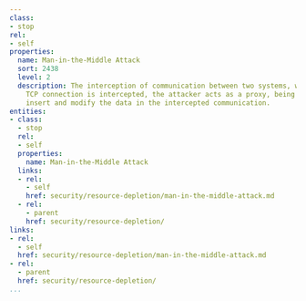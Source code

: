 ```yaml
---
class:
- stop
rel:
- self
properties:
  name: Man-in-the-Middle Attack
  sort: 2438
  level: 2
  description: The interception of communication between two systems, where once the
    TCP connection is intercepted, the attacker acts as a proxy, being able to read,
    insert and modify the data in the intercepted communication.
entities:
- class:
  - stop
  rel:
  - self
  properties:
    name: Man-in-the-Middle Attack
  links:
  - rel:
    - self
    href: security/resource-depletion/man-in-the-middle-attack.md
  - rel:
    - parent
    href: security/resource-depletion/
links:
- rel:
  - self
  href: security/resource-depletion/man-in-the-middle-attack.md
- rel:
  - parent
  href: security/resource-depletion/
...
```

